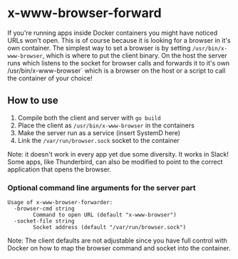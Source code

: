 x-www-browser-forward
====================

If you're running apps inside Docker containers you might have noticed URLs won't open. This is of course because it is looking for a browser in it's own container. The simplest way to set a browser is by setting `/usr/bin/x-www-browser`, which is where to put the client binary. 
On the host the server runs which listens to the socket for browser calls and forwards it to it's own /usr/bin/x-www-browser` which is a browser on the host or a script to call the container of your choice!

## How to use
1) Compile both the client and server with `go build`
2) Place the client as `/usr/bin/x-www-browser` in the containers
3) Make the server run as a service (insert SystemD here)
4) Link the `/var/run/browser.sock` socket to the container

Note: it doesn't work in every app yet due some diversity. It works in Slack! Some apps, like Thunderbird, can also be modified to point to the correct application that opens the browser.

### Optional command line arguments for the server part

```
Usage of x-www-browser-forwarder:
  -browser-cmd string
        Command to open URL (default "x-www-browser")
  -socket-file string
        Socket address (default "/var/run/browser.sock")
```

Note: The client defaults are not adjustable since you have full control with Docker on how to map the browser command and socket into the container.

